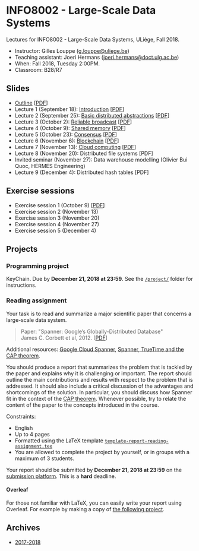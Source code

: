 # INFO8002 - Large-Scale Data Systems

Lectures for INFO8002 - Large-Scale Data Systems, ULiège, Fall 2018.

- Instructor: Gilles Louppe ([g.louppe@uliege.be](mailto:g.louppe@uliege.be))
- Teaching assistant: Joeri Hermans ([joeri.hermans@doct.ulg.ac.be](mailto:joeri.hermans@doct.ulg.ac.be))
- When: Fall 2018, Tuesday 2:00PM.
- Classroom: B28/R7

## Slides

- [Outline](https://glouppe.github.io/info8002-large-scale-data-systems/?p=outline.md) [[PDF](https://glouppe.github.io/info8002-large-scale-data-systems/pdf/outline.pdf)]
- Lecture 1 (September 18): [Introduction](https://glouppe.github.io/info8002-large-scale-data-systems/?p=lecture1.md) [[PDF](https://glouppe.github.io/info8002-large-scale-data-systems/pdf/lec1.pdf)]
- Lecture 2 (September 25): [Basic distributed abstractions](https://glouppe.github.io/info8002-large-scale-data-systems/?p=lecture2.md) [[PDF](https://glouppe.github.io/info8002-large-scale-data-systems/pdf/lec2.pdf)]
- Lecture 3 (October 2): [Reliable broadcast](https://glouppe.github.io/info8002-large-scale-data-systems/?p=lecture3.md) [[PDF](https://glouppe.github.io/info8002-large-scale-data-systems/pdf/lec3.pdf)]
- Lecture 4 (October 9): [Shared memory](https://glouppe.github.io/info8002-large-scale-data-systems/?p=lecture4.md) [[PDF](https://glouppe.github.io/info8002-large-scale-data-systems/pdf/lec4.pdf)]
- Lecture 5 (October 23): [Consensus](https://glouppe.github.io/info8002-large-scale-data-systems/?p=lecture5.md) [[PDF](https://glouppe.github.io/info8002-large-scale-data-systems/pdf/lec5.pdf)]
- Lecture 6 (November 6): [Blockchain](https://glouppe.github.io/info8002-large-scale-data-systems/?p=lecture6.md) [[PDF](https://glouppe.github.io/info8002-large-scale-data-systems/pdf/lec6.pdf)]
- Lecture 7 (November 13): [Cloud computing](https://glouppe.github.io/info8002-large-scale-data-systems/?p=lecture7.md) [[PDF](https://glouppe.github.io/info8002-large-scale-data-systems/pdf/lec7.pdf)]
- Lecture 8 (November 20): Distributed file systems [PDF]
- Invited seminar (November 27): Data warehouse modelling (Olivier Bui Quoc, HERMES Engineering)
- Lecture 9 (December 4): Distributed hash tables [PDF]



## Exercise sessions

- Exercise session 1 (October 9) [[PDF](https://glouppe.github.io/info8002-large-scale-data-systems/pdf/ex1.pdf)]
- Exercise session 2 (November 13)
- Exercise session 3 (November 20)
- Exercise session 4 (November 27)
- Exercise session 5 (December 4)


## Projects

### Programming project

KeyChain. Due by **December 21, 2018 at 23:59**. See the [`/project/`](https://github.com/glouppe/info8002-large-scale-data-systems/tree/master/project) folder for instructions.

### Reading assignment

Your task is to read and summarize a major scientific paper that concerns a large-scale data system.

> Paper: "Spanner: Google’s Globally-Distributed Database"<br>
> James C. Corbett et al, 2012. [[PDF](https://storage.googleapis.com/pub-tools-public-publication-data/pdf/39966.pdf)]

Additional resources: [Google Cloud Spanner](https://cloud.google.com/spanner), [Spanner, TrueTime and the CAP theorem](https://storage.googleapis.com/pub-tools-public-publication-data/pdf/45855.pdf).

You should produce a report that summarizes the problem that is tackled by the paper and explains why it is challenging or important. The report should outline the main contributions and results with respect to the problem that is addressed.
It should also include a critical discussion of the advantages and shortcomings of the solution. In particular, you should discuss how Spanner fit in the context of the [CAP theorem](https://en.wikipedia.org/wiki/CAP_theorem).
Whenever possible, try to relate the content of the paper to the concepts introduced in the course.

Constraints:
- English
- Up to 4 pages
- Formatted using the LaTeX template [`template-report-reading-assignment.tex`](https://glouppe.github.io/info8002-large-scale-data-systems/template-report-reading-assignment.tex)
- You are allowed to complete the project by yourself, or in groups with a maximum of 3 students.

Your report should be submitted  by **December 21, 2018 at 23:59** on the [submission platform](https://submit.montefiore.ulg.ac.be/). This is a **hard** deadline.

#### Overleaf

For those not familiar with LaTeX, you can easily write your report using Overleaf. For example by making a copy of [the following project](https://www.overleaf.com/read/gvzynxgcpbwf).

## Archives

- [2017-2018](https://github.com/glouppe/info8002-large-scale-data-systems/tree/info8002-2017)
